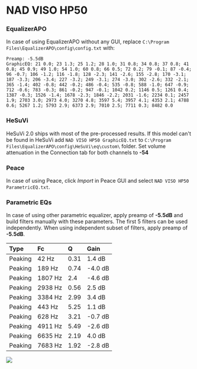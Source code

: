 # NAD VISO HP50

### EqualizerAPO
In case of using EqualizerAPO without any GUI, replace `C:\Program Files\EqualizerAPO\config\config.txt`
with:
```
Preamp: -5.5dB
GraphicEQ: 21 0.0; 23 1.3; 25 1.2; 28 1.0; 31 0.8; 34 0.8; 37 0.8; 41 0.8; 45 0.9; 49 1.0; 54 1.0; 60 0.8; 66 0.5; 72 0.2; 79 -0.1; 87 -0.4; 96 -0.7; 106 -1.2; 116 -1.8; 128 -2.3; 141 -2.6; 155 -2.8; 170 -3.1; 187 -3.3; 206 -3.4; 227 -3.2; 249 -3.1; 274 -3.0; 302 -2.6; 332 -2.1; 365 -1.4; 402 -0.8; 442 -0.2; 486 -0.4; 535 -0.8; 588 -1.0; 647 -0.9; 712 -0.6; 783 -0.3; 861 -0.2; 947 -0.1; 1042 0.2; 1146 0.5; 1261 0.4; 1387 -0.3; 1526 -1.4; 1678 -2.3; 1846 -2.2; 2031 -1.6; 2234 0.1; 2457 1.9; 2703 3.0; 2973 4.0; 3270 4.8; 3597 5.4; 3957 4.1; 4353 2.1; 4788 0.6; 5267 1.2; 5793 2.9; 6373 2.9; 7010 2.5; 7711 0.3; 8482 0.0
```

### HeSuVi
HeSuVi 2.0 ships with most of the pre-processed results. If this model can't be found in HeSuVi add
`NAD VISO HP50 GraphicEQ.txt` to `C:\Program Files\EqualizerAPO\config\HeSuVi\eq\custom\` folder.
Set volume attenuation in the Connection tab for both channels to **-54**

### Peace
In case of using Peace, click *Import* in Peace GUI and select `NAD VISO HP50 ParametricEQ.txt`.

### Parametric EQs
In case of using other parametric equalizer, apply preamp of **-5.5dB** and build filters manually
with these parameters. The first 5 filters can be used independently.
When using independent subset of filters, apply preamp of **-5.5dB**.

| Type    | Fc      |    Q | Gain    |
|:--------|:--------|:-----|:--------|
| Peaking | 42 Hz   | 0.31 | 1.4 dB  |
| Peaking | 189 Hz  | 0.74 | -4.0 dB |
| Peaking | 1807 Hz | 2.4  | -4.6 dB |
| Peaking | 2938 Hz | 0.56 | 2.5 dB  |
| Peaking | 3384 Hz | 2.99 | 3.4 dB  |
| Peaking | 443 Hz  | 5.25 | 1.1 dB  |
| Peaking | 628 Hz  | 3.21 | -0.7 dB |
| Peaking | 4911 Hz | 5.49 | -2.6 dB |
| Peaking | 6635 Hz | 2.19 | 4.0 dB  |
| Peaking | 7683 Hz | 1.92 | -2.8 dB |

![](https://raw.githubusercontent.com/jaakkopasanen/AutoEq/master/results/rtings/sbaf-serious/NAD%20VISO%20HP50/NAD%20VISO%20HP50.png)